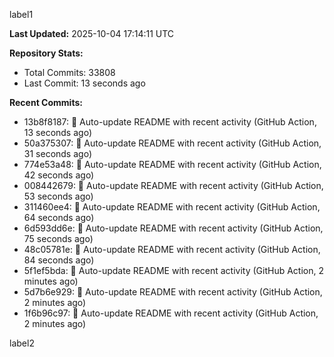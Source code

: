 
label1 
<!-- ACTIVITY_START -->
**Last Updated:** 2025-10-04 17:14:11 UTC

**Repository Stats:**
- Total Commits: 33808
- Last Commit: 13 seconds ago

**Recent Commits:**
- 13b8f8187: 🤖 Auto-update README with recent activity (GitHub Action, 13 seconds ago)
- 50a375307: 🤖 Auto-update README with recent activity (GitHub Action, 31 seconds ago)
- 774e53a48: 🤖 Auto-update README with recent activity (GitHub Action, 42 seconds ago)
- 008442679: 🤖 Auto-update README with recent activity (GitHub Action, 53 seconds ago)
- 311460ee4: 🤖 Auto-update README with recent activity (GitHub Action, 64 seconds ago)
- 6d593dd6e: 🤖 Auto-update README with recent activity (GitHub Action, 75 seconds ago)
- 48c05781e: 🤖 Auto-update README with recent activity (GitHub Action, 84 seconds ago)
- 5f1ef5bda: 🤖 Auto-update README with recent activity (GitHub Action, 2 minutes ago)
- 5d7b6e929: 🤖 Auto-update README with recent activity (GitHub Action, 2 minutes ago)
- 1f6b96c97: 🤖 Auto-update README with recent activity (GitHub Action, 2 minutes ago)
<!-- ACTIVITY_END -->

label2

